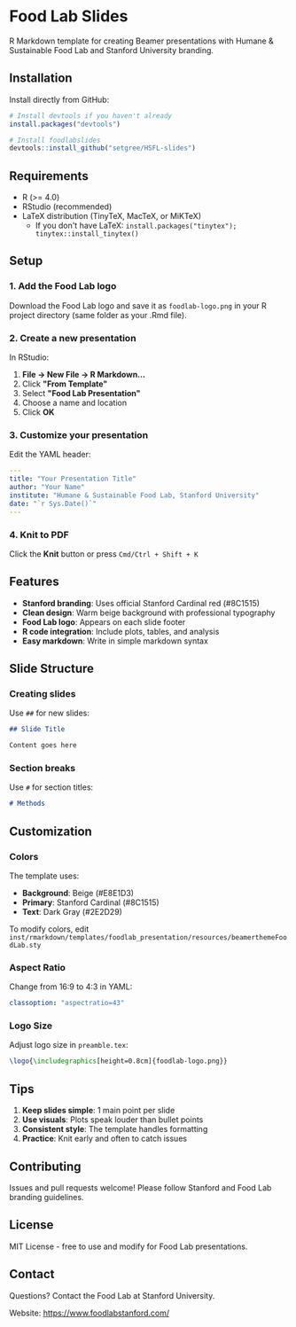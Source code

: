 # Food Lab Slides

R Markdown template for creating Beamer presentations with Humane & Sustainable Food Lab and Stanford University branding.

## Installation

Install directly from GitHub:

```r
# Install devtools if you haven't already
install.packages("devtools")

# Install foodlabslides
devtools::install_github("setgree/HSFL-slides")
```

## Requirements

- R (>= 4.0)
- RStudio (recommended)
- LaTeX distribution (TinyTeX, MacTeX, or MiKTeX)
  - If you don't have LaTeX: `install.packages("tinytex"); tinytex::install_tinytex()`

## Setup

### 1. Add the Food Lab logo

Download the Food Lab logo and save it as `foodlab-logo.png` in your R project directory (same folder as your .Rmd file).

### 2. Create a new presentation

In RStudio:
1. **File → New File → R Markdown...**
2. Click **"From Template"**
3. Select **"Food Lab Presentation"**
4. Choose a name and location
5. Click **OK**

### 3. Customize your presentation

Edit the YAML header:

```yaml
---
title: "Your Presentation Title"
author: "Your Name"
institute: "Humane & Sustainable Food Lab, Stanford University"
date: "`r Sys.Date()`"
---
```

### 4. Knit to PDF

Click the **Knit** button or press `Cmd/Ctrl + Shift + K`

## Features

- **Stanford branding**: Uses official Stanford Cardinal red (#8C1515)
- **Clean design**: Warm beige background with professional typography
- **Food Lab logo**: Appears on each slide footer
- **R code integration**: Include plots, tables, and analysis
- **Easy markdown**: Write in simple markdown syntax

## Slide Structure

### Creating slides

Use `##` for new slides:

```markdown
## Slide Title

Content goes here
```

### Section breaks

Use `#` for section titles:

```markdown
# Methods
```

## Customization

### Colors

The template uses:
- **Background**: Beige (#E8E1D3)
- **Primary**: Stanford Cardinal (#8C1515)
- **Text**: Dark Gray (#2E2D29)

To modify colors, edit `inst/rmarkdown/templates/foodlab_presentation/resources/beamerthemeFoodLab.sty`

### Aspect Ratio

Change from 16:9 to 4:3 in YAML:

```yaml
classoption: "aspectratio=43"
```

### Logo Size

Adjust logo size in `preamble.tex`:

```latex
\logo{\includegraphics[height=0.8cm]{foodlab-logo.png}}
```

## Tips

1. **Keep slides simple**: 1 main point per slide
2. **Use visuals**: Plots speak louder than bullet points
3. **Consistent style**: The template handles formatting
4. **Practice**: Knit early and often to catch issues

## Contributing

Issues and pull requests welcome! Please follow Stanford and Food Lab branding guidelines.

## License

MIT License - free to use and modify for Food Lab presentations.

## Contact

Questions? Contact the Food Lab at Stanford University.

Website: https://www.foodlabstanford.com/
